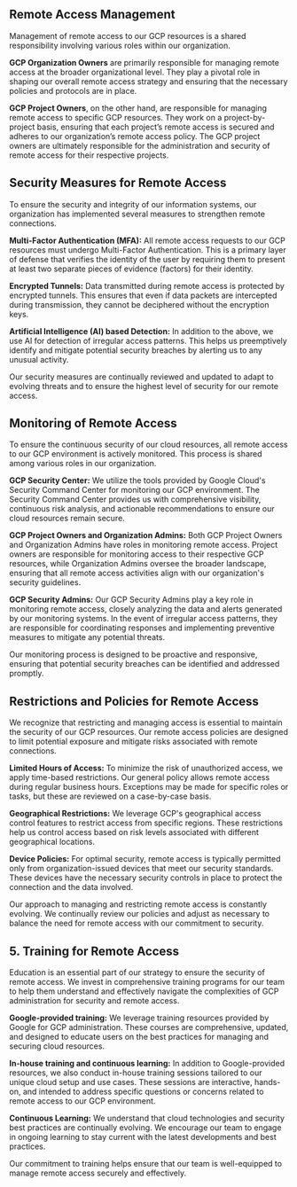 ## Remote Access Management

Management of remote access to our GCP resources is a shared responsibility involving various roles within our organization.

**GCP Organization Owners** are primarily responsible for managing remote access at the broader organizational level. They play a pivotal role in shaping our overall remote access strategy and ensuring that the necessary policies and protocols are in place.

**GCP Project Owners**, on the other hand, are responsible for managing remote access to specific GCP resources. They work on a project-by-project basis, ensuring that each project’s remote access is secured and adheres to our organization’s remote access policy. The GCP project owners are ultimately responsible for the administration and security of remote access for their respective projects.

## Security Measures for Remote Access

To ensure the security and integrity of our information systems, our organization has implemented several measures to strengthen remote connections. 

**Multi-Factor Authentication (MFA):** 
All remote access requests to our GCP resources must undergo Multi-Factor Authentication. This is a primary layer of defense that verifies the identity of the user by requiring them to present at least two separate pieces of evidence (factors) for their identity.

**Encrypted Tunnels:**
Data transmitted during remote access is protected by encrypted tunnels. This ensures that even if data packets are intercepted during transmission, they cannot be deciphered without the encryption keys.

**Artificial Intelligence (AI) based Detection:**
In addition to the above, we use AI for detection of irregular access patterns. This helps us preemptively identify and mitigate potential security breaches by alerting us to any unusual activity. 

Our security measures are continually reviewed and updated to adapt to evolving threats and to ensure the highest level of security for our remote access.

## Monitoring of Remote Access

To ensure the continuous security of our cloud resources, all remote access to our GCP environment is actively monitored. This process is shared among various roles in our organization.

**GCP Security Center:** 
We utilize the tools provided by Google Cloud's Security Command Center for monitoring our GCP environment. The Security Command Center provides us with comprehensive visibility, continuous risk analysis, and actionable recommendations to ensure our cloud resources remain secure.

**GCP Project Owners and Organization Admins:** 
Both GCP Project Owners and Organization Admins have roles in monitoring remote access. Project owners are responsible for monitoring access to their respective GCP resources, while Organization Admins oversee the broader landscape, ensuring that all remote access activities align with our organization's security guidelines.

**GCP Security Admins:** 
Our GCP Security Admins play a key role in monitoring remote access, closely analyzing the data and alerts generated by our monitoring systems. In the event of irregular access patterns, they are responsible for coordinating responses and implementing preventive measures to mitigate any potential threats.

Our monitoring process is designed to be proactive and responsive, ensuring that potential security breaches can be identified and addressed promptly.

## Restrictions and Policies for Remote Access

We recognize that restricting and managing access is essential to maintain the security of our GCP resources. Our remote access policies are designed to limit potential exposure and mitigate risks associated with remote connections.

**Limited Hours of Access:**
To minimize the risk of unauthorized access, we apply time-based restrictions. Our general policy allows remote access during regular business hours. Exceptions may be made for specific roles or tasks, but these are reviewed on a case-by-case basis.

**Geographical Restrictions:**
We leverage GCP's geographical access control features to restrict access from specific regions. These restrictions help us control access based on risk levels associated with different geographical locations.

**Device Policies:**
For optimal security, remote access is typically permitted only from organization-issued devices that meet our security standards. These devices have the necessary security controls in place to protect the connection and the data involved.

Our approach to managing and restricting remote access is constantly evolving. We continually review our policies and adjust as necessary to balance the need for remote access with our commitment to security.



## 5. Training for Remote Access

Education is an essential part of our strategy to ensure the security of remote access. We invest in comprehensive training programs for our team to help them understand and effectively navigate the complexities of GCP administration for security and remote access.

**Google-provided training:**
We leverage training resources provided by Google for GCP administration. These courses are comprehensive, updated, and designed to educate users on the best practices for managing and securing cloud resources.

**In-house training and continuous learning:**
In addition to Google-provided resources, we also conduct in-house training sessions tailored to our unique cloud setup and use cases. These sessions are interactive, hands-on, and intended to address specific questions or concerns related to remote access to our GCP environment.

**Continuous Learning:**
We understand that cloud technologies and security best practices are continually evolving. We encourage our team to engage in ongoing learning to stay current with the latest developments and best practices.

Our commitment to training helps ensure that our team is well-equipped to manage remote access securely and effectively.



